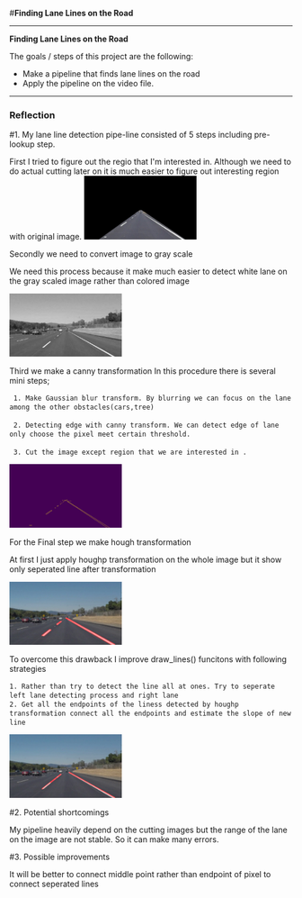 #**Finding Lane Lines on the Road** 




---

**Finding Lane Lines on the Road**

The goals / steps of this project are the following:
* Make a pipeline that finds lane lines on the road
* Apply the pipeline on the video file.


[//]: # (Image References)

[image1]: ./examples/cuttedimg.jpg "Image with the interested region"

---

### Reflection

#1. 
My lane line detection pipe-line consisted of 5 steps including pre-lookup step. 

First I tried to figure out the regio that I'm interested in. Although we need to do actual cutting later on it is much easier to figure out interesting region with original image. 
<img src="./examples/cuttedimg.jpg" alt="Drawing" style="width: 200px;"/>


Secondly we need to convert image to gray scale

We need this process because it make much easier to detect white lane on the gray scaled image rather than colored image

<img src="./examples/grayscale.jpg" alt="Drawing" style="width: 200px;"/>


Third we make a canny transformation In this procedure there is several mini steps;

     1. Make Gaussian blur transform. By blurring we can focus on the lane among the other obstacles(cars,tree) 
     
     2. Detecting edge with canny transform. We can detect edge of lane only choose the pixel meet certain threshold.
         
     3. Cut the image except region that we are interested in .
<img src="./examples/canny_img.jpg" alt="Drawing" style="width: 200px;"/>
  
  
For the Final step we make hough transformation

At first I just apply houghp transformation on the whole image but it show only seperated line after transformation

<img src="./test_images/solidWhiteCurve_transformed.jpg" alt="Drawing" style="width: 200px;"/>

To overcome this drawback I improve draw_lines() funcitons with following strategies

    1. Rather than try to detect the line all at ones. Try to seperate left lane detecting process and right lane 
    2. Get all the endpoints of the liness detected by houghp transformation connect all the endpoints and estimate the slope of new line
    
<img src="./test_images/solidWhiteCurve_transformed2.jpg" alt="Drawing" style="width: 200px;"/>

#2. Potential shortcomings 

My pipeline heavily depend on the cutting images but the range of the lane on the image are not stable. So it can make many errors. 


#3. Possible improvements 

It will be better to connect middle point rather than endpoint of pixel to connect seperated lines